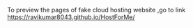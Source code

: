 To preview the pages of fake cloud hosting website ,go to link
https://ravikumar8043.github.io/HostForMe/
